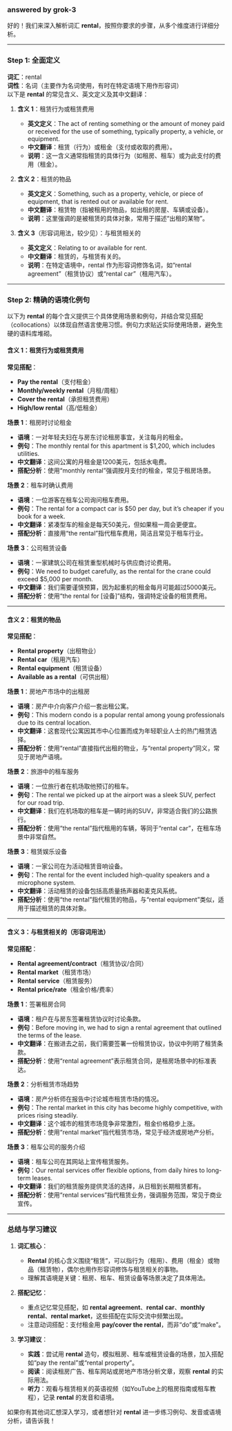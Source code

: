 ### answered by grok-3
好的！我们来深入解析词汇 **rental**，按照你要求的步骤，从多个维度进行详细分析。

---

### Step 1: 全面定义

**词汇**：rental  
**词性**：名词（主要作为名词使用，有时在特定语境下用作形容词）  
以下是 **rental** 的常见含义、英文定义及其中文翻译：

1. **含义 1**：租赁行为或租赁费用  
   - **英文定义**：The act of renting something or the amount of money paid or received for the use of something, typically property, a vehicle, or equipment.  
   - **中文翻译**：租赁（行为）或租金（支付或收取的费用）。  
   - **说明**：这一含义通常指租赁的具体行为（如租房、租车）或为此支付的费用（租金）。

2. **含义 2**：租赁的物品  
   - **英文定义**：Something, such as a property, vehicle, or piece of equipment, that is rented out or available for rent.  
   - **中文翻译**：租赁物（指被租用的物品，如出租的房屋、车辆或设备）。  
   - **说明**：这里强调的是被租赁的具体对象，常用于描述“出租的某物”。

3. **含义 3**（形容词用法，较少见）：与租赁相关的  
   - **英文定义**：Relating to or available for rent.  
   - **中文翻译**：租赁的，与租赁有关的。  
   - **说明**：在特定语境中，rental 作为形容词修饰名词，如“rental agreement”（租赁协议）或“rental car”（租用汽车）。

---

### Step 2: 精确的语境化例句

以下为 **rental** 的每个含义提供三个具体使用场景和例句，并结合常见搭配（collocations）以体现自然语言使用习惯。例句力求贴近实际使用场景，避免生硬的语料库堆砌。

#### 含义 1：租赁行为或租赁费用

**常见搭配**：
- **Pay the rental**（支付租金）
- **Monthly/weekly rental**（月租/周租）
- **Cover the rental**（承担租赁费用）
- **High/low rental**（高/低租金）

**场景 1**：租房时讨论租金  
- **语境**：一对年轻夫妇在与房东讨论租房事宜，关注每月的租金。  
- **例句**：The monthly rental for this apartment is $1,200, which includes utilities.  
- **中文翻译**：这间公寓的月租金是1200美元，包括水电费。  
- **搭配分析**：使用“monthly rental”强调按月支付的租金，常见于租房场景。

**场景 2**：租车时确认费用  
- **语境**：一位游客在租车公司询问租车费用。  
- **例句**：The rental for a compact car is $50 per day, but it’s cheaper if you book for a week.  
- **中文翻译**：紧凑型车的租金是每天50美元，但如果租一周会更便宜。  
- **搭配分析**：直接用“the rental”指代租车费用，简洁且常见于租车行业。

**场景 3**：公司租赁设备  
- **语境**：一家建筑公司在租赁重型机械时与供应商讨论费用。  
- **例句**：We need to budget carefully, as the rental for the crane could exceed $5,000 per month.  
- **中文翻译**：我们需要谨慎预算，因为起重机的租金每月可能超过5000美元。  
- **搭配分析**：使用“the rental for [设备]”结构，强调特定设备的租赁费用。

---

#### 含义 2：租赁的物品

**常见搭配**：
- **Rental property**（出租物业）
- **Rental car**（租用汽车）
- **Rental equipment**（租赁设备）
- **Available as a rental**（可供出租）

**场景 1**：房地产市场中的出租房  
- **语境**：房产中介向客户介绍一套出租公寓。  
- **例句**：This modern condo is a popular rental among young professionals due to its central location.  
- **中文翻译**：这套现代公寓因其市中心位置而成为年轻职业人士的热门租赁选择。  
- **搭配分析**：使用“rental”直接指代出租的物业，与“rental property”同义，常见于房地产语境。

**场景 2**：旅游中的租车服务  
- **语境**：一位旅行者在机场取他预订的租车。  
- **例句**：The rental we picked up at the airport was a sleek SUV, perfect for our road trip.  
- **中文翻译**：我们在机场取的租车是一辆时尚的SUV，非常适合我们的公路旅行。  
- **搭配分析**：使用“the rental”指代租用的车辆，等同于“rental car”，在租车场景中非常自然。

**场景 3**：租赁娱乐设备  
- **语境**：一家公司在为活动租赁音响设备。  
- **例句**：The rental for the event included high-quality speakers and a microphone system.  
- **中文翻译**：活动租赁的设备包括高质量扬声器和麦克风系统。  
- **搭配分析**：使用“the rental”指代租赁的物品，与“rental equipment”类似，适用于描述租赁的具体对象。

---

#### 含义 3：与租赁相关的（形容词用法）

**常见搭配**：
- **Rental agreement/contract**（租赁协议/合同）
- **Rental market**（租赁市场）
- **Rental service**（租赁服务）
- **Rental price/rate**（租金价格/费率）

**场景 1**：签署租房合同  
- **语境**：租户在与房东签署租赁协议时讨论条款。  
- **例句**：Before moving in, we had to sign a rental agreement that outlined the terms of the lease.  
- **中文翻译**：在搬进去之前，我们需要签署一份租赁协议，协议中列明了租赁条款。  
- **搭配分析**：使用“rental agreement”表示租赁合同，是租房场景中的标准表达。

**场景 2**：分析租赁市场趋势  
- **语境**：房产分析师在报告中讨论城市租赁市场的情况。  
- **例句**：The rental market in this city has become highly competitive, with prices rising steadily.  
- **中文翻译**：这个城市的租赁市场竞争非常激烈，租金价格稳步上涨。  
- **搭配分析**：使用“rental market”指代租赁市场，常见于经济或房地产分析。

**场景 3**：租车公司的服务介绍  
- **语境**：租车公司在其网站上宣传租赁服务。  
- **例句**：Our rental services offer flexible options, from daily hires to long-term leases.  
- **中文翻译**：我们的租赁服务提供灵活的选择，从日租到长期租赁都有。  
- **搭配分析**：使用“rental services”指代租赁业务，强调服务范围，常见于商业宣传。

---

### 总结与学习建议

1. **词汇核心**：  
   - **Rental** 的核心含义围绕“租赁”，可以指行为（租用）、费用（租金）或物品（租赁物），偶尔也用作形容词修饰与租赁相关的事物。  
   - 理解其语境是关键：租房、租车、租赁设备等场景决定了具体用法。

2. **搭配记忆**：  
   - 重点记忆常见搭配，如 **rental agreement**、**rental car**、**monthly rental**、**rental market**，这些搭配在实际交流中频繁出现。  
   - 注意动词搭配：支付租金用 **pay/cover the rental**，而非“do”或“make”。

3. **学习建议**：  
   - **实践**：尝试用 **rental** 造句，模拟租房、租车或租赁设备的场景，加入搭配如“pay the rental”或“rental property”。  
   - **阅读**：阅读租房广告、租车网站或房地产市场分析文章，观察 **rental** 的实际用法。  
   - **听力**：观看与租赁相关的英语视频（如YouTube上的租房指南或租车教程），记录 **rental** 的发音和语境。

如果你有其他词汇想深入学习，或者想针对 **rental** 进一步练习例句、发音或语境分析，请告诉我！